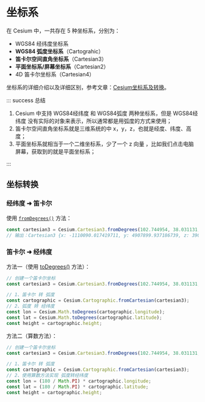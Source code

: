 # 坐标系

在 Cesium 中，一共存在 5 种坐标系，分别为：

- WGS84 经纬度坐标系
- **WGS84 弧度坐标系**（Cartograhic）
- **笛卡尔空间直角坐标系**（Cartesian3）
- **平面坐标系/屏幕坐标系**（Cartesian2）
- 4D 笛卡尔坐标系（Cartesian4）

坐标系的详细介绍以及详细区别，参考文章：[Cesium坐标系及转换](https://blog.csdn.net/weixin_43288600/article/details/123264747)。



::: success 总结

1. Cesium 中支持 WGS84经纬度 和 WGS84弧度 两种坐标系，但是 WGS84经纬度 没有实际的对象来表示，所以通常都是用弧度的方式来使用；
2. 笛卡尔空间直角坐标系就是三维系统的中 x，y，z，也就是经度、纬度、高度；
3. 平面坐标系就相当于一个二维坐标系，少了一个 z 向量 ，比如我们点击电脑屏幕，获取到的就是平面坐标系；

:::



## 坐标转换

### 经纬度 ➜ 笛卡尔

使用 [`fromDegrees()`](http://cesium.xin/cesium/cn/Documentation1.62/Cartesian3.html?classFilter=Cartesian3#.fromDegrees) 方法：

```ts
const cartesian3 = Cesium.Cartesian3.fromDegrees(102.744954, 38.031131, 2000);
// 输出：Cartesian3 {x: -1110090.017419711, y: 4907899.937186739, z: 3909398.493682831}
```



### 笛卡尔 ➜ 经纬度

方法一（使用 [toDegrees()](http://cesium.xin/cesium/cn/Documentation1.62/Math.html?classFilter=Math#.toDegrees) 方法）：

```ts
// 创建一个笛卡尔坐标
const cartesian3 = Cesium.Cartesian3.fromDegrees(102.744954, 38.031131, 2000);

// 1、笛卡尔 转 弧度
const cartographic = Cesium.Cartographic.fromCartesian(cartesian3);
// 2、弧度 转 经纬度
const lon = Cesium.Math.toDegrees(cartographic.longitude);
const lat = Cesium.Math.toDegrees(cartographic.latitude);
const height = cartographic.height;
```



方法二（算数方法）：

```ts
// 创建一个笛卡尔坐标
const cartesian3 = Cesium.Cartesian3.fromDegrees(102.744954, 38.031131, 2000);

// 1、笛卡尔 转 弧度
const cartographic = Cesium.Cartographic.fromCartesian(cartesian3);
// 2、使用算数方法实现 弧度转经纬度
const lon = (180 / Math.PI) * cartographic.longitude;
const lat = (180 / Math.PI) * cartographic.latitude;
const height = cartographic.height;
```